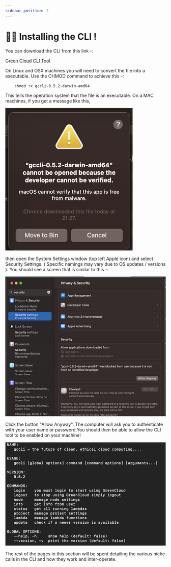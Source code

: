```yaml
---
sidebar_position: 2
---
```


# 🧑‍💻 Installing the CLI !

You can download the CLI from this link -:

[Green Cloud CLI Tool](https://dl.greencloudcomputing.io/gccli)

On Linux and OSX machines you will need to convert the file into a executable. Use the CHMOD command to achieve this -:

```console
    chmod +x gccli-0.5.2-darwin-amd64
```

This tells the operation system that the file is an executable. On a MAC machines, if you get a message like this,

![Unknown Developer](../../img/dev-verified.png)

then open the System Settings window (top left Apple icon) and select Security Settings. ( Specific namings may vary due to OS updates / versions ). You should see a screen that is similar to this -:

![Unknown Developer](../../img/allowapp.png)

Click the button "Allow Anyway". The computer will ask you to authenticate with your user name or password.You should then be able to allow the CLI tool to be enabled on your machine!

![Green Cloud Overview](./img/cli-intro.png)

The rest of the pages in this section will be spent detailing the various niche calls in the CLI and how they work and inter-operate.

